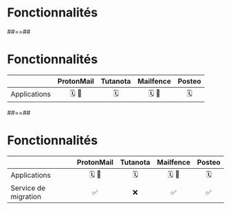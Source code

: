 <!-- .slide: class="transition bg-pink" -->

# Fonctionnalités

##==##

# Fonctionnalités

|              | ProtonMail | Tutanota | Mailfence | Posteo |
| ------------ | :--------: | :------: | :-------: | :----: |
| Applications |   🗓️ 📂    |    🗓️    |   🗓️ 📂   |   🗓️   |

##==##

# Fonctionnalités

|                      | ProtonMail | Tutanota | Mailfence | Posteo |
| -------------------- | :--------: | :------: | :-------: | :----: |
| Applications         |   🗓️ 📂    |    🗓️    |   🗓️ 📂   |   🗓️   |
| Service de migration |     ✅     |    ❌    |    ✅     |   ✅   |
